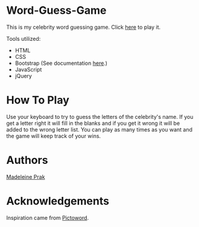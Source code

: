 # Word-Guess-Game
This is my celebrity word guessing game. Click [here](https://madeleineprak.github.io/Word-Guess-Game/) to play it.

Tools utilized:
* HTML
* CSS
* Bootstrap (See documentation [here](https://getbootstrap.com/).)
* JavaScript
* jQuery 

# How To Play
Use your keyboard to try to guess the letters of the celebrity's name. If you get a letter right it will fill in the blanks and if you get it wrong it will be added to the wrong letter list. You can play as many times as you want and the game will keep track of your wins.

# Authors
[Madeleine Prak](https://github.com/madeleineprak)

# Acknowledgements
Inspiration came from [Pictoword](https://pictoword.app/).